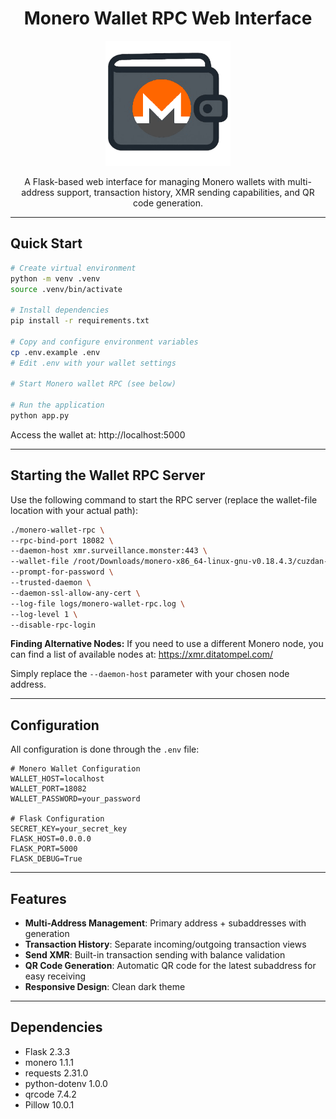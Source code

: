<div align="center">

# Monero Wallet RPC Web Interface

<img src="static/cuzdan.png" alt="Cuzdan Logo" width="200"/>

A Flask-based web interface for managing Monero wallets with multi-address support, transaction history, XMR sending capabilities, and QR code generation.

</div>

---

## Quick Start
```bash
# Create virtual environment
python -m venv .venv
source .venv/bin/activate 

# Install dependencies
pip install -r requirements.txt

# Copy and configure environment variables
cp .env.example .env
# Edit .env with your wallet settings

# Start Monero wallet RPC (see below)

# Run the application
python app.py
```

Access the wallet at: http://localhost:5000

---

## Starting the Wallet RPC Server

Use the following command to start the RPC server (replace the wallet-file location with your actual path):

```bash
./monero-wallet-rpc \
--rpc-bind-port 18082 \
--daemon-host xmr.surveillance.monster:443 \
--wallet-file /root/Downloads/monero-x86_64-linux-gnu-v0.18.4.3/cuzdan-wallet \
--prompt-for-password \
--trusted-daemon \
--daemon-ssl-allow-any-cert \
--log-file logs/monero-wallet-rpc.log \
--log-level 1 \
--disable-rpc-login
```

**Finding Alternative Nodes:**
If you need to use a different Monero node, you can find a list of available nodes at: https://xmr.ditatompel.com/

Simply replace the `--daemon-host` parameter with your chosen node address.

---

## Configuration

All configuration is done through the `.env` file:
```env
# Monero Wallet Configuration
WALLET_HOST=localhost
WALLET_PORT=18082
WALLET_PASSWORD=your_password

# Flask Configuration
SECRET_KEY=your_secret_key
FLASK_HOST=0.0.0.0
FLASK_PORT=5000
FLASK_DEBUG=True
```

---

## Features

- **Multi-Address Management**: Primary address + subaddresses with generation
- **Transaction History**: Separate incoming/outgoing transaction views
- **Send XMR**: Built-in transaction sending with balance validation
- **QR Code Generation**: Automatic QR code for the latest subaddress for easy receiving
- **Responsive Design**: Clean dark theme

---

## Dependencies

- Flask 2.3.3
- monero 1.1.1
- requests 2.31.0
- python-dotenv 1.0.0
- qrcode 7.4.2
- Pillow 10.0.1

